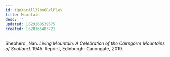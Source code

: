 ```yaml
---
id: tQoXorAll37bo6RxlPleV
title: Mountain
desc: ''
updated: 1629268539575
created: 1628165483721
---
```

Shepherd, Nan. _Living Mountain: A Celebration of the Cairngorm Mountains of Scotland_. 1945. Reprint, Edinburgh: Canongate, 2019.
